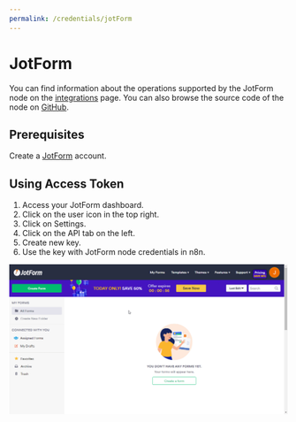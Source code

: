 ```yaml
---
permalink: /credentials/jotForm
---
```


# JotForm

You can find information about the operations supported by the JotForm node on the [integrations](https://n8n.io/integrations/n8n-nodes-base.invoiceNinja) page. You can also browse the source code of the node on [GitHub](https://github.com/n8n-io/n8n/tree/master/packages/nodes-base/nodes/JotForm).

## Prerequisites

Create a [JotForm](https://www.jotform.com/) account.

## Using Access Token

1. Access your JotForm dashboard.
2. Click on the user icon in the top right.
3. Click on Settings.
4. Click on the API tab on the left.
5. Create new key.
6. Use the key with JotForm node credentials in n8n.

![Getting JotForm credentials](./using-access-token.gif)
